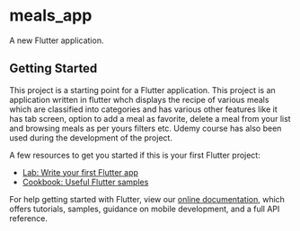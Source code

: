 # meals_app

A new Flutter application.

## Getting Started

This project is a starting point for a Flutter application.
This project is an application written in flutter whch displays the recipe of various meals which are classified into categories and has various other features like it has tab screen, option to add a meal as favorite, delete a meal from your list and browsing meals as per yours filters etc.
Udemy course has also been used during the development of the project.

A few resources to get you started if this is your first Flutter project:

- [Lab: Write your first Flutter app](https://flutter.dev/docs/get-started/codelab)
- [Cookbook: Useful Flutter samples](https://flutter.dev/docs/cookbook)

For help getting started with Flutter, view our
[online documentation](https://flutter.dev/docs), which offers tutorials,
samples, guidance on mobile development, and a full API reference.
